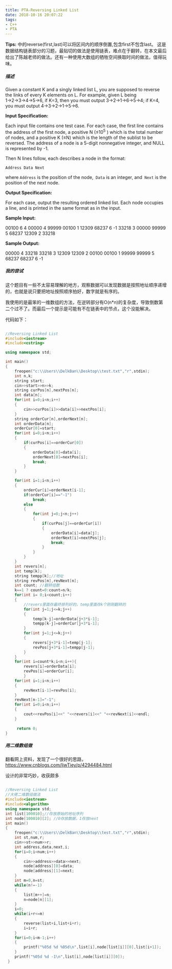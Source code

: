 ```yaml
---
title: PTA-Reversing Linked List
date: 2018-10-16 20:07:22
tags:
- C++
- PTA
---
```

**Tips:**
<algorithm>中的reverse(first,last)可以将区间内的顺序倒置,包含first不包含last。
这是数据结构链表部分的习题，最贴切的做法是使用链表，难点在于翻转，在本文最后给出了陈越老师的做法。还有一种使用大数组的牺牲空间换取时间的做法，值得玩味。
<!--more-->

##### 描述
Given a constant K and a singly linked list L, you are supposed to reverse the links of every K elements on L. For example, given L being 1→2→3→4→5→6, if K=3, then you must output 3→2→1→6→5→4; if K=4, you must output 4→3→2→1→5→6.

**Input Specification:**

Each input file contains one test case. For each case, the first line contains the address of the first node, a positive N (≤10<sup>5</sup> ) which is the total number of nodes, and a positive K (≤N) which is the length of the sublist to be reversed. The address of a node is a 5-digit nonnegative integer, and NULL is represented by -1.

Then N lines follow, each describes a node in the format:

	Address Data Next

where `Address` is the position of the node,` Data` is an integer, and` Next` is the position of the next node.

**Output Specification:**

For each case, output the resulting ordered linked list. Each node occupies a line, and is printed in the same format as in the input.

**Sample Input:**

00100 6 4
00000 4 99999
00100 1 12309
68237 6 -1
33218 3 00000
99999 5 68237
12309 2 33218

**Sample Output:**

00000 4 33218
33218 3 12309
12309 2 00100
00100 1 99999
99999 5 68237
68237 6 -1

##### 我的尝试

这个题目有一些不太容易理解的地方，观察数据可以发现数据是按照地址顺序递增的，也就是说只要把地址按照顺序拍好，数字就是有序的。

我使用的是最笨的一维数组的方法，在逆转部分有O(n*n)的复杂度，导致倒数第二个过不了。而最后一个提示是可能有不在链表中的节点，这个没能解决。

代码如下：

```C++

//Reversing Linked List
#include<iostream>
#include<cstring>

using namespace std;

int main()
{
	freopen("c:\\Users\\DelkBan\\Desktop\\test.txt","r",stdin);
	int n,k;
	string start;
	cin>>start>>n>>k;
	string curPos[n],nextPos[n];
	int data[n];
	for(int i=0;i<n;i++)
	{
		cin>>curPos[i]>>data[i]>>nextPos[i];
	}
	string orderCur[n],orderNext[n];
	int orderData[n];
	orderCur[0]=start;
	for(int i=0;i<n;i++)
	{
		if(curPos[i]==orderCur[0])
		{
			orderData[0]=data[i];
			orderNext[0]=nextPos[i];
			break;
		}
	}

	for(int i=1;i<n;i++)
	{
		orderCur[i]=orderNext[i-1];
		if(orderCur[i]=="-1")
			break;
		else
		{
			for(int j=0;j<n;j++)
			{
				if(curPos[j]==orderCur[i])
				{
					orderData[i]=data[j];
					orderNext[i]=nextPos[j];
					break;
				}
			}
		}
	}
	int revers[n];
	int temp[k];
	string tempp[k];//地址
	string revPos[n],revNext[n];
	int count; //翻转组数 
	k==1 ? count=0:count=n/k;
	for(int i= 0;i<count;i++)
	{
		//revers里面存最终排列好的，temp里面存k个刚刚翻转的 
		for(int j=1;j<=k;j++)
		{
			temp[k-j]=orderData[j+3*i-1];
			tempp[k-j]=orderCur[j+3*i-1];
		}
		for(int j=1;j<=k;j++)
		{
			revers[j+3*i-1]=temp[j-1];
			revPos[j+3*i-1]=tempp[j-1];
		}
	}
	for(int i=count*k;i<n;i++){
		revers[i]=orderData[i];
		revPos[i]=orderCur[i];
		}
	for(int i=1;i<n;i++)
	{
		revNext[i-1]=revPos[i];
	}
	revNext[n-1]="-1";
	for(int i=0;i<n;i++)
	{
		cout<<revPos[i]<<" "<<revers[i]<<" "<<revNext[i]<<endl;
	}
	
	 return 0;
}

```

##### 用二维数组做

翻看网上资料，发现了一个很好的思路，https://www.cnblogs.com/ljwTiey/p/4294484.html

设计的非常巧妙，收获颇多

```c++

//Reversing Linked List
//大佬二维数组做法
#include<iostream>
#include<algorithm>
using namespace std;
int list[100010];//存放原始的地址序列
int node[100010][2]; //0存放数据，1存放next
int main()
{
	freopen("c:\\Users\\DelkBan\\Desktop\\test.txt","r",stdin);
	int st,num,r;
	cin>>st>>num>>r;
	int address,data,next,i;
	for(i=0;i<num;i++)
	{
		cin>>address>>data>>next;
		node[address][0]=data;
		node[address][1]=next;
	}
	int m=0,n=st;
	while(n!=-1)
	{
		list[m++]=n;
		n=node[n][1];
	}
	i=0;
	while(i+r<=m)
	{
		reverse(list+i,list+i+r);
		i=i+r;
	}
	for(i=0;i<m-1;i++)
	{
		printf("%05d %d %05d\n",list[i],node[list[i]][0],list[i+1]);
	}
	printf("%05d %d -1\n",list[i],node[list[i]][0]);
 } 
 
 ```